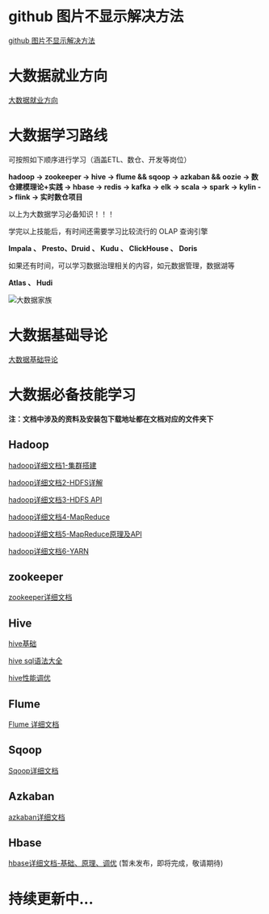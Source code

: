 
# github 图片不显示解决方法
[github 图片不显示解决方法](https://github.com/sunmyuan/bigdata/blob/master/00Docs/GitHub%E5%9B%BE%E7%89%87%E4%B8%8D%E6%98%BE%E7%A4%BA%E8%A7%A3%E5%86%B3%E6%96%B9%E6%A1%88.md)

# 大数据就业方向

[大数据就业方向](https://github.com/sunmyuan/bigdata/blob/master/00Docs/%E5%A4%A7%E6%95%B0%E6%8D%AE%E5%B0%B1%E4%B8%9A%E6%96%B9%E5%90%91.md)

# 大数据学习路线

可按照如下顺序进行学习（涵盖ETL、数仓、开发等岗位）

**hadoop -> zookeeper -> hive -> flume && sqoop -> azkaban && oozie -> 数仓建模理论+实践 -> hbase -> redis -> kafka -> elk -> scala -> spark -> kylin -> flink -> 实时数仓项目**

以上为大数据学习必备知识！！！

学完以上技能后，有时间还需要学习比较流行的 OLAP 查询引擎

**Impala 、 Presto、Druid 、 Kudu 、 ClickHouse 、 Doris**

如果还有时间，可以学习数据治理相关的内容，如元数据管理，数据湖等

**Atlas 、 Hudi**

![大数据家族](https://cdn.jsdelivr.net/gh/sunmyuan/cdn/210106.png)

# 大数据基础导论
[大数据基础导论](https://github.com/sunmyuan/bigdata/blob/master/01%E5%A4%A7%E6%95%B0%E6%8D%AE%E5%9F%BA%E6%9C%AC%E5%AF%BC%E8%AE%BA/%E8%AF%A6%E7%BB%86%E6%96%87%E6%A1%A3/%E5%A4%A7%E6%95%B0%E6%8D%AE%E5%9F%BA%E6%9C%AC%E5%AF%BC%E8%AE%BA.md)

# 大数据必备技能学习

**注：文档中涉及的资料及安装包下载地址都在文档对应的文件夹下**

## Hadoop



[hadoop详细文档1-集群搭建](https://github.com/sunmyuan/bigdata/blob/master/02Hadoop/Hadoop01/%E8%AF%A6%E7%BB%86%E6%96%87%E6%A1%A3/hadoop01.md)

[hadoop详细文档2-HDFS详解](https://github.com/sunmyuan/bigdata/blob/master/02Hadoop/Hadoop02/%E8%AF%A6%E7%BB%86%E6%96%87%E6%A1%A3/hadoop02.md)

[hadoop详细文档3-HDFS API](https://github.com/sunmyuan/bigdata/blob/master/02Hadoop/Hadoop03/%E8%AF%A6%E7%BB%86%E6%96%87%E6%A1%A3/hadoop03.md)

[hadoop详细文档4-MapReduce](https://github.com/sunmyuan/bigdata/blob/master/02Hadoop/Hadoop04/%E8%AF%A6%E7%BB%86%E6%96%87%E6%A1%A3/hadoop04.md)

[hadoop详细文档5-MapReduce原理及API](https://github.com/sunmyuan/bigdata/blob/master/02Hadoop/Hadoop05/%E8%AF%A6%E7%BB%86%E6%96%87%E6%A1%A3/hadoop05.md)

[hadoop详细文档6-YARN](https://github.com/sunmyuan/bigdata/blob/master/02Hadoop/Hadoop06/%E8%AF%A6%E7%BB%86%E6%96%87%E6%A1%A3/hadoop06.md)


## zookeeper
[zookeeper详细文档](https://github.com/sunmyuan/bigdata/blob/master/03Zookeeper/%E8%AF%A6%E7%BB%86%E6%96%87%E6%A1%A3/zookeeper%E7%9A%84%E4%BB%8B%E7%BB%8D%E4%BB%A5%E5%8F%8A%E9%9B%86%E7%BE%A4%E7%8E%AF%E5%A2%83%E6%90%AD%E5%BB%BA.md)

## Hive

[hive基础](https://github.com/sunmyuan/bigdata/blob/master/04Hive/Hive01/%E8%AF%A6%E7%BB%86%E6%96%87%E6%A1%A3/hive01.md)

[hive sql语法大全](https://github.com/sunmyuan/bigdata/blob/master/04Hive/Hive02/%E8%AF%A6%E7%BB%86%E6%96%87%E6%A1%A3/hive02.md)

[hive性能调优](https://github.com/sunmyuan/bigdata/blob/master/04Hive/Hive03/%E8%AF%A6%E7%BB%86%E6%96%87%E6%A1%A3/hive03.md)

## Flume
[Flume 详细文档](https://github.com/sunmyuan/bigdata/blob/master/05Flume/%E8%AF%A6%E7%BB%86%E6%96%87%E6%A1%A3/Apache%20Flume.md)

## Sqoop
[Sqoop详细文档](https://github.com/sunmyuan/bigdata/blob/master/06Sqoop/%E8%AF%A6%E7%BB%86%E6%96%87%E6%A1%A3/Apache%20Sqoop.md)

## Azkaban
[azkaban详细文档](https://github.com/sunmyuan/bigdata/blob/master/07Azkaban/%E8%AF%A6%E7%BB%86%E6%96%87%E6%A1%A3/Azkaban.md)

## Hbase
[hbase详细文档-基础、原理、调优]() (暂未发布，即将完成，敬请期待)


# 持续更新中...






